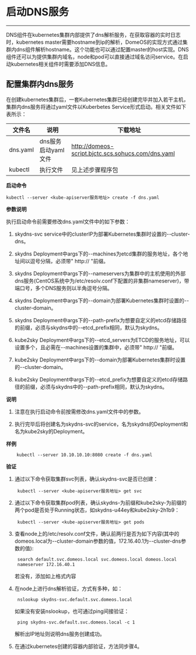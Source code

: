 # 启动DNS服务

---

DNS组件在kubernetes集群内部提供了dns解析服务，在获取容器的实时日志时，kubernetes master需要hostname到ip的解析，DomeOS的实现方式通过集群内dns组件解析hostname。这个功能也可以通过配置master的host实现。DNS组件还可以为提供集群内域名，node和pod可以直接通过域名访问service。在启动kubernetes相关组件时需要添加DNS信息。

## 配置集群内dns服务

在创建kubernetes集群后，一套Kubernetes集群已经创建完毕并加入若干主机，集群内dns服务将通过yaml文件以Kuberbetes Service形式启动。相关文件如下表所示：

文件名|说明|下载地址
--|--|--
dns.yaml|dns服务启动yaml文件|http://domeos-script.bjctc.scs.sohucs.com/dns.yaml
kubectl|执行文件|见上述步骤程序包

**启动命令**

    kubectl --server <kube-apiserver服务地址> create -f dns.yaml

**参数说明**

执行启动命令前需要修改dns.yaml文件中的如下参数：

1. skydns-svc service中的clusterIP为部署Kubernetes集群时设置的--cluster-dns。

2. skydns Deployment中args下的--machines为etcd集群的服务地址，各个地址间以逗号分隔，必须带" http:// "前缀。

3. skydns Deployment中args下的--nameservers为集群中的主机使用的外部dns服务(CentOS系统中为/etc/resolv.conf下配置的非集群nameserver)，带端口号，多个DNS服务则以半角逗号分隔。

4. skydns Deployment中args下的--domain为部署Kubernetes集群时设置的--cluster-domain。

5. skydns Deployment中args下的--path-prefix为想要自定义的etcd存储路径的前缀，必须与skydns中的--etcd_prefix相同，默认为skydns。

6. kube2sky Deployment中args下的--etcd_servers为ETCD的服务地址，可以设置多个，且必需在--machines设置的集群中，必须带" http:// "前缀。

7. kube2sky Deployment中args下的--domain为部署Kubernetes集群时设置的--cluster-domain。

8. kube2sky Deployment中args下的--etcd_prefix为想要自定义的etcd存储路径的前缀，必须与skydns中的--path-prefix相同，默认为skydns。

**说明**

1. 注意在执行启动命令前按需修改dns.yaml文件中的参数。

2. 执行完毕后将创建名为skydns-svc的service，名为skydns的Deployment和名为kube2sky的Deployment。

**样例**

        kubectl --server 10.10.10.10:8080 create -f dns.yaml
	
**验证**

1. 通过以下命令获取集群svc列表，确认skydns-svc是否已创建：

        kubectl --server <kube-apiserver服务地址> get svc
	
2. 通过以下命令获取集群pod列表，确认skydns-为前缀和kube2sky-为前缀的两个pod是否处于Running状态，如skydns-u44ey和kube2sky-2h1b9：

        kubectl --server <kube-apiserver服务地址> get pods
	
3. 查看node上的/etc/resolv.conf文件，确认前两行是否为如下内容(其中的domeos.local为--cluster-domain参数的值，172.16.40.1为--cluster-dns参数的值):

        search default.svc.domeos.local svc.domeos.local domeos.local
        nameserver 172.16.40.1
	
   若没有，添加如上格式内容

4. 在node上进行dns解析验证，方式有多种，如：

        nslookup skydns-svc.default.svc.domeos.local
	
   如果没有安装nslookup，也可通过ping间接验证：

        ping skydns-svc.default.svc.domeos.local -c 1
	
   解析出IP地址则说明dns服务创建成功。

5. 在通过kubernetes创建的容器内部验证，方法同步骤4。

